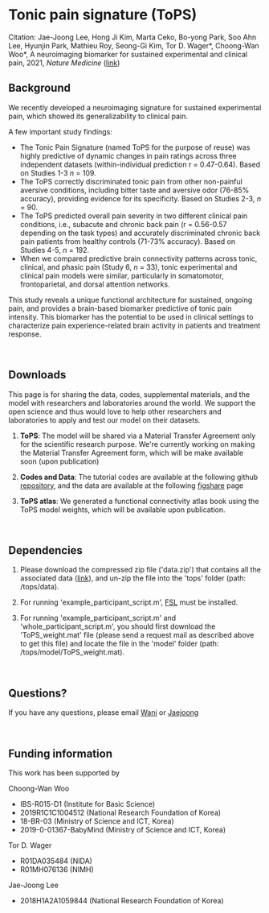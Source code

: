 # Tonic pain signature (ToPS)


Citation: Jae-Joong Lee, Hong Ji Kim, Marta Ceko, Bo-yong Park, Soo Ahn Lee, Hyunjin Park, Mathieu Roy, Seong-Gi Kim, Tor D. Wager\*, Choong-Wan Woo\*, A neuroimaging biomarker for sustained experimental and clinical pain, 2021, _Nature Medicine_ ([link](https://www.nature.com/articles/s41591-020-1142-7))


## Background

We recently developed a neuroimaging signature for sustained experimental pain, which showed its generalizability to clinical pain. 

A few important study findings:

- The Tonic Pain Signature (named ToPS for the purpose of reuse) was highly predictive of dynamic changes in pain ratings across three independent datasets (within-individual prediction r = 0.47-0.64). Based on Studies 1-3 _n_ = 109.
- The ToPS correctly discriminated tonic pain from other non-painful aversive conditions, including bitter taste and aversive odor (76-85% accuracy), providing evidence for its specificity. Based on Studies 2-3, _n_ = 90.
- The ToPS predicted overall pain severity in two different clinical pain conditions, i.e., subacute and chronic back pain (r = 0.56-0.57 depending on the task types) and accurately discriminated chronic back pain patients from healthy controls (71-73% accuracy). Based on Studies 4-5, _n_ = 192.
- When we compared predictive brain connectivity patterns across tonic, clinical, and phasic pain (Study 6, _n_ = 33), tonic experimental and clinical pain models were similar, particularly in somatomotor, frontoparietal, and dorsal attention networks. 

This study reveals a unique functional architecture for sustained, ongoing pain, and provides a brain-based biomarker predictive of tonic pain intensity. This biomarker has the potential to be used in clinical settings to characterize pain experience-related brain activity in patients and treatment response. 

<br>

## Downloads

This page is for sharing the data, codes, supplemental materials, and the model with researchers and laboratories around the world. We support the open science and thus would love to help other researchers and laboratories to apply and test our model on their datasets.

1) **ToPS**: The model will be shared via a Material Transfer Agreement only for the scientific research purpose. We're currently working on making the Material Transfer Agreement form, which will be make available soon (upon publication)

2) **Codes and Data**: The tutorial codes are available at the following github [repository](https://github.com/cocoanlab/tops), and the data are available at the following [figshare](https://figshare.com/articles/dataset/data_zip/13082519) page

3) **ToPS atlas**: We generated a functional connectivity atlas book using the ToPS model weights, which will be available upon publication.

<br>

## Dependencies

1. Please download the compressed zip file ('data.zip') that contains all the associated data ([link](https://figshare.com/articles/dataset/data_zip/13082519)), and un-zip the file into the 'tops' folder (path: /tops/data).

2. For running 'example_participant_script.m', [FSL](https://fsl.fmrib.ox.ac.uk/fsl/fslwiki) must be installed.

3. For running 'example_participant_script.m' and 'whole_participant_script.m', you should first download the 'ToPS_weight.mat' file (please send a request mail as described above to get this file) and locate the file in the 'model' folder (path: /tops/model/ToPS_weight.mat).

<br>

## Questions?

If you have any questions, please email [Wani](mailto:choongwan.woo@gmail.com) or [Jaejoong](mailto:jaejoonglee92@gmail.com)

<br>

## Funding information

This work has been supported by 

Choong-Wan Woo

- IBS-R015-D1 (Institute for Basic Science)
- 2019R1C1C1004512 (National Research Foundation of Korea)
- 18-BR-03 (Ministry of Science and ICT, Korea)
- 2019-0-01367-BabyMind (Ministry of Science and ICT, Korea)

Tor D. Wager

- R01DA035484 (NIDA)
- R01MH076136 (NIMH)

Jae-Joong Lee

- 2018H1A2A1059844 (National Research Foundation of Korea)
